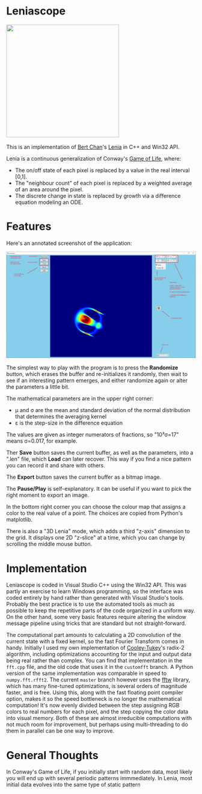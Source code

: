 # Leniascope

<img src=images/orbium.bmp height=300 width=300>

This is an implementation of <a href=https://chakazul.github.io/>Bert Chan</a>'s <a href=https://en.wikipedia.org/wiki/Lenia>Lenia</a> in C++ and Win32 API.

Lenia is a continuous generalization of Conway's <a href=https://en.wikipedia.org/wiki/Conway%27s_Game_of_Life>Game of Life</a>, where:

- The on/off state of each pixel is replaced by a value in the real interval [0,1].
- The "neighbour count" of each pixel is replaced by a weighted average of an area around the pixel.
- The discrete change in state is replaced by growth via a difference equation modeling an ODE.

# Features

Here's an annotated screenshot of the application:

<fig>
<img src=images/screenshot.jpg>
</fig>

The simplest way to play with the program is to press the **Randomize** button, which erases the buffer and re-initializes it randomly, then wait to see if an interesting pattern emerges, and either
randomize again or alter the parameters a little bit.

The mathematical parameters are in the upper right corner:
- μ and σ are the mean and standard deviation of the normal distribution that determines the averaging kernel
- ε is the step-size in the difference equation

The values are given as integer numerators of fractions, so "10³σ=17" means σ=0.017, for example.

Ther **Save** button saves the current buffer, as well as the parameters, into a ".len" file, which **Load** can later recover. This way if you find a nice pattern you can record it and share with others.

The **Export** button saves the current buffer as a bitmap image. 

The **Pause/Play** is self-explanatory. It can be useful if you want to pick the right moment to export an image.

In the bottom right corner you can choose the colour map that assigns a color to the real value of a point. The choices are copied from Python's matplotlib.

There is also a "3D Lenia" mode, which adds a third "z-axis" dimension to the grid. It displays one 2D "z-slice" at a time, which you can change by scrolling the middle mouse button.


# Implementation

Leniascope is coded in Visual Studio C++ using the Win32 API. This was partly an exercise to learn Windows programming, so the interface was coded entirely by hand rather than generated with Visual Studio's tools. Probably the best practice is to use the automated tools as much as possible to keep the repetitive parts of the code organized in a uniform way. On the other hand, some very basic features require altering the window message pipeline using tricks that are standard but not straight-forward.

The computational part amounts to calculating a 2D convolution of the current state with a fixed kernel, so the fast Fourier Transform comes in handy. Initially I used my own implementation of <a href=https://en.wikipedia.org/wiki/Cooley%E2%80%93Tukey_FFT_algorithm>Cooley-Tukey</a>'s radix-2 algorithm, including optimizations accounting for the input and output data being real rather than complex. You can find that implementation in the `fft.cpp` file, and the old code that uses it in the `customfft` branch. A Python version of the same implementation was comparable in speed to `numpy.fft.rfft2`. The current `master` branch however uses the <a href=https://www.fftw.org/>fftw</a> library, which has many fine-tuned optimizations, is several orders of magnitude faster, and is free. Using this, along with the fast floating point compiler option, makes it so the speed bottleneck is no longer the mathematical computation! It's now evenly divided between the step assigning RGB colors to real numbers for each pixel, and the step copying the color data into visual memory. Both of these are almost irreducible computations with not much room for improvement, but perhaps using multi-threading to do them in parallel can be one way to improve.

# General Thoughts

In Conway's Game of Life, if you initially start with random data, most likely you will end up with several periodic patterns immmediately. In Lenia, most initial data evolves into the same type of static pattern


